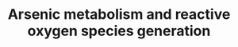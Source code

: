---
annotations:
- id: DOID:162
  parent: disease of cellular proliferation
  type: Disease Ontology
  value: cancer
- id: PW:0000002
  parent: classic metabolic pathway
  type: Pathway Ontology
  value: classic metabolic pathway
authors:
- ZDLech
- Egonw
- Fehrhart
- Mkutmon
citedin: ''
communities: []
description: 'This pathway represents arsenic metabolism and ROS production. '
last-edited: 2024-03-28
ndex: null
organisms:
- Homo sapiens
redirect_from:
- /index.php/Pathway:WP5233
- /instance/WP5233
- /instance/WP5233_r129331
revision: r129331
schema-jsonld:
- '@context': https://schema.org/
  '@id': https://wikipathways.github.io/pathways/WP5233.html
  '@type': Dataset
  creator:
    '@type': Organization
    name: WikiPathways
  description: 'This pathway represents arsenic metabolism and ROS production. '
  keywords:
  - AS3MT
  - ATP1A1
  - CAT
  - COA3
  - DMA (III)
  - DMA (V)
  - GSH
  - GSSG
  - GSTO1
  - H2O
  - H2O2
  - MMA (III)
  - MMA (V)
  - MT-ND1
  - O2·–
  - ROS
  - S-adenosylmethionine
  - SAH
  - SDHA
  - SOD1
  - SOD2
  - UQCRFS1
  - VDAC1
  - arsenic
  - arsenic(3+)
  - arsenic(5+)
  license: CC0
  name: Arsenic metabolism and reactive oxygen species generation
seo: CreativeWork
title: Arsenic metabolism and reactive oxygen species generation
wpid: WP5233
---
